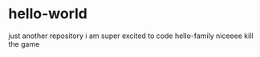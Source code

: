 # hello-world
just another repository
i am super excited to code
hello-family
niceeee
kill the game
